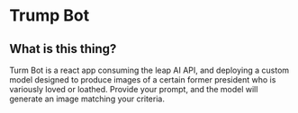 # Trump Bot

## What is this thing?

Turm Bot is a react app consuming the leap AI API, and deploying a custom model designed to produce images of a certain former president who is variously loved or loathed. Provide your prompt, and the model will generate an image matching your criteria.
